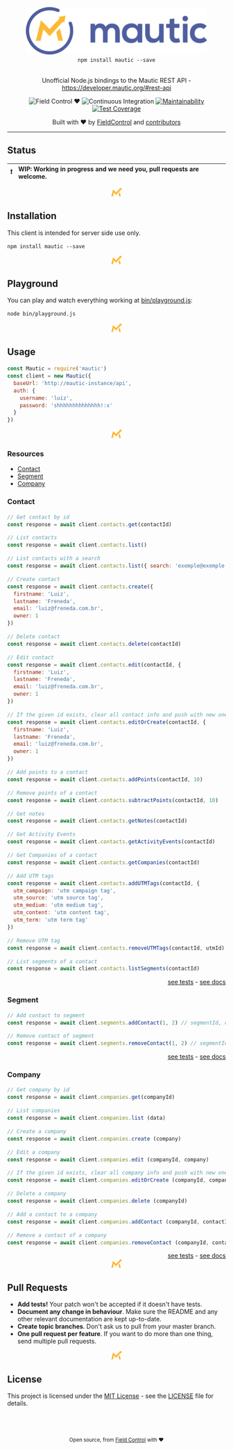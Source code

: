 <div align="center">
  <a target="_blank" href="https://developers.contaazul.com/"><img src=".github/static/logo.png" alt="Mautic logo" height="109px"></a>
  <div><code>npm install mautic --save</code></div>
  <br>
  <p>
    Unofficial Node.js bindings to the Mautic REST API - <a target="_blank" href="https://developer.mautic.org/#rest-api">https://developer.mautic.org/#rest-api</a>
  </p>
  <p>

![Field Control ♥](https://img.shields.io/badge/Field%20Control-%20%20%20%20%20%20♥-blue.svg)
![Continuous Integration](https://github.com/FieldControl/mautic/workflows/Continuous%20Integration/badge.svg)
[![Maintainability](https://api.codeclimate.com/v1/badges/bcbbb6e8ef15e7d3be27/maintainability)](https://codeclimate.com/github/FieldControl/mautic/maintainability)
[![Test Coverage](https://api.codeclimate.com/v1/badges/bcbbb6e8ef15e7d3be27/test_coverage)](https://codeclimate.com/github/FieldControl/mautic/test_coverage)

  </p>
  <p>
    Built with ❤︎ by 
      <a href="https://github.com/FieldControl">FieldControl</a> and
      <a href="https://github.com/FieldControl/mautic/graphs/contributors">contributors</a>
  </p>
</div>

---

## Status

:exclamation: | WIP: Working in progress and we need you, pull requests are welcome.
---: | :---

<div align="center">
  <img height="20px" src=".github/static/separator.png"/>
</div>

## Installation

This client is intended for server side use only.

```
npm install mautic --save
```

<div align="center">
  <img height="20px" src=".github/static/separator.png"/>
</div>

## Playground

You can play and watch everything working at [bin/playground.js](https://github.com/FieldControl/mautic/blob/master/bin/playground.js):

```bash
node bin/playground.js
```

<div align="center">
  <img height="20px" src=".github/static/separator.png"/>
</div>

## Usage

```js
const Mautic = require('mautic')
const client = new Mautic({
  baseUrl: 'http://mautic-instance/api',
  auth: {
    username: 'luiz',
    password: 'shhhhhhhhhhhhhh!:x'
  }
})
```

<div align="center">
  <img height="20px" src=".github/static/separator.png"/>
</div>


### Resources
- [Contact](#contact)
- [Segment](#segment)
- [Company](#company)

### Contact

```js
// Get contact by id
const response = await client.contacts.get(contactId)
```

```js
// List contacts
const response = await client.contacts.list()
```

```js
// List contacts with a search
const response = await client.contacts.list({ search: 'exemple@exemple.com' })
```

```js
// Create contact
const response = await client.contacts.create({
  firstname: 'Luiz',
  lastname: 'Freneda',
  email: 'luiz@freneda.com.br',
  owner: 1
})
```

```js
// Delete contact
const response = await client.contacts.delete(contactId)
```

```js
// Edit contact
const response = await client.contacts.edit(contactId, {
  firstname: 'Luiz',
  lastname: 'Freneda',
  email: 'luiz@freneda.com.br',
  owner: 1
})
```

```js
// If the given id exists, clear all contact info and push with new ones, if not, create a contact
const response = await client.contacts.editOrCreate(contactId, {
  firstname: 'Luiz',
  lastname: 'Freneda',
  email: 'luiz@freneda.com.br',
  owner: 1
})
```

```js
// Add points to a contact
const response = await client.contacts.addPoints(contactId, 10)
```

```js
// Remove points of a contact
const response = await client.contacts.subtractPoints(contactId, 10)
```

```js
// Get notes
const response = await client.contacts.getNotes(contactId)
```

```js
// Get Activity Events
const response = await client.contacts.getActivityEvents(contactId)
```

```js
// Get Companies of a contact
const response = await client.contacts.getCompanies(contactId)
```

```js
// Add UTM tags
const response = await client.contacts.addUTMTags(contactId, {
  utm_campaign: 'utm campaign tag',
  utm_source: 'utm source tag',
  utm_medium: 'utm medium tag',
  utm_content: 'utm content tag',
  utm_term: 'utm term tag'
})
```

```js
// Remove UTM tag
const response = await client.contacts.removeUTMTags(contactId, utmId)
```

```js
// List segments of a contact
const response = await client.contacts.listSegments(contactId)
```

<div align="right">
  <a href="https://github.com/FieldControl/mautic/blob/master/test/resources/contacts.spec.js" target="_blank">see tests</a> - <a href="https://developer.mautic.org/#contacts" target="_blank">see docs</a>
</div>

### Segment

```js
// Add contact to segment
const response = await client.segments.addContact(1, 2) // segmentId, contactId
```

```js
// Remove contact of segment
const response = await client.segments.removeContact(1, 2) // segmentId, contactId
```

<div align="right">
  <a href="https://github.com/FieldControl/mautic/blob/master/test/resources/segments.spec.js" target="_blank">see tests</a> - <a href="https://developer.mautic.org/#segments" target="_blank">see docs</a>
</div>

### Company

```js
// Get company by id
const response = await client.companies.get(companyId)
```

```js
// List companies
const response = await client.companies.list (data)
```

```js
// Create a company
const response = await client.companies.create (company)
```

```js
// Edit a company
const response = await client.companies.edit (companyId, company)
```

```js
// If the given id exists, clear all company info and push with new ones, if not, create a company
const response = await client.companies.editOrCreate (companyId, company)
```

```js
// Delete a company
const response = await client.companies.delete (companyId)
```

```js
// Add a contact to a company
const response = await client.companies.addContact (companyId, contactId)
```

```js
// Remove a contact of a company
const response = await client.companies.removeContact (companyId, contactId)
```

<div align="right">
  <a href="https://github.com/FieldControl/mautic/blob/master/test/resources/company.spec.js" target="_blank">see tests</a> - <a href="https://developer.mautic.org/?php#companies" target="_blank">see docs</a>
</div>

<div align="center">
  <img height="20px" src=".github/static/separator.png"/>
</div>

## Pull Requests

- **Add tests!** Your patch won't be accepted if it doesn't have tests.
- **Document any change in behaviour**. Make sure the README and any other
  relevant documentation are kept up-to-date.
- **Create topic branches**. Don't ask us to pull from your master branch.
- **One pull request per feature**. If you want to do more than one thing, send
  multiple pull requests.

<div align="center">
  <img height="20px" src=".github/static/separator.png"/>
</div>

## License

This project is licensed under the [MIT License](https://opensource.org/licenses/MIT) - see the [LICENSE](LICENSE) file for details.

<div align="center">
  <br/>
  <br/>
</div>

<div align="center">
  <p>
    <sub>
      Open source, from <a href="https://instagram.com/fieldcontrolapp" target="_blank">Field Control</a> with ❤
    </sub>
  </p> 
</div>